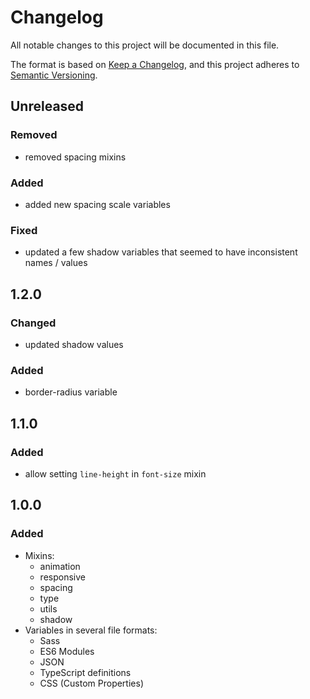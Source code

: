 # Changelog
All notable changes to this project will be documented in this file.

The format is based on [Keep a Changelog](https://keepachangelog.com/en/1.0.0/),
and this project adheres to [Semantic Versioning](https://semver.org/spec/v2.0.0.html).

## Unreleased

### Removed
- removed spacing mixins

### Added
- added new spacing scale variables

### Fixed
- updated a few shadow variables that seemed to have inconsistent names / values

## 1.2.0

### Changed

- updated shadow values

### Added

- border-radius variable

## 1.1.0

### Added
- allow setting `line-height` in `font-size` mixin

## 1.0.0

### Added

- Mixins:
  - animation
  - responsive
  - spacing
  - type
  - utils
  - shadow
- Variables in several file formats:
  - Sass
  - ES6 Modules
  - JSON
  - TypeScript definitions
  - CSS (Custom Properties)